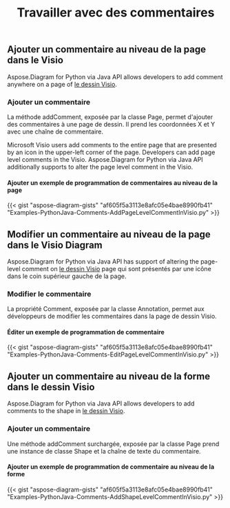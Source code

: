 ﻿---
title: Travailler avec des commentaires
type: docs
weight: 210
url: /fr/python-java/working-with-comments/
description: Cette page décrit comment ajouter un commentaire sur une page du dessin Visio avec la bibliothèque Aspose.Diagram.
---
## **Ajouter un commentaire au niveau de la page dans le Visio**
Aspose.Diagram for Python via Java API allows developers to add comment anywhere on a page of [le dessin Visio](DrawingComment.vsdx).
### **Ajouter un commentaire**
La méthode addComment, exposée par la classe Page, permet d'ajouter des commentaires à une page de dessin. Il prend les coordonnées X et Y avec une chaîne de commentaire.

Microsoft Visio users add comments to the entire page that are presented by an icon in the upper-left corner of the page. Developers can add page level comments in the Visio. Aspose.Diagram for Python via Java API additionally supports to alter the page level comment in the Visio.
#### **Ajouter un exemple de programmation de commentaires au niveau de la page**
{{< gist "aspose-diagram-gists" "af605f5a3113e8afc05e4bae8990fb41" "Examples-PythonJava-Comments-AddPageLevelCommentInVisio.py" >}}
## **Modifier un commentaire au niveau de la page dans le Visio Diagram**
Aspose.Diagram for Python via Java API has support of altering the page-level comment on [le dessin Visio](DrawingComment.vsdx) page qui sont présentés par une icône dans le coin supérieur gauche de la page.
### **Modifier le commentaire**
La propriété Comment, exposée par la classe Annotation, permet aux développeurs de modifier les commentaires dans la page de dessin Visio.
#### **Éditer un exemple de programmation de commentaire**
{{< gist "aspose-diagram-gists" "af605f5a3113e8afc05e4bae8990fb41" "Examples-PythonJava-Comments-EditPageLevelCommentInVisio.py" >}}
## **Ajouter un commentaire au niveau de la forme dans le dessin Visio**
Aspose.Diagram for Python via Java API allows developers to add comments to the shape in [le dessin Visio](DrawingComment.vsdx).
### **Ajouter un commentaire**
Une méthode addComment surchargée, exposée par la classe Page prend une instance de classe Shape et la chaîne de texte du commentaire.
#### **Ajouter un exemple de programmation de commentaire au niveau de la forme**
{{< gist "aspose-diagram-gists" "af605f5a3113e8afc05e4bae8990fb41" "Examples-PythonJava-Comments-AddShapeLevelCommentInVisio.py" >}}
